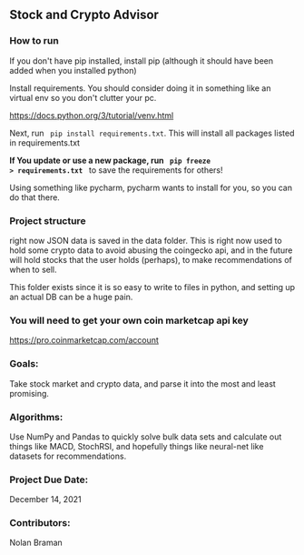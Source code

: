 ## Stock and Crypto Advisor

### How to run

If you don't have pip installed, install pip (although it should have been added when you installed python)

Install requirements. You should consider doing it in something like an virtual env so you don't clutter your pc.

https://docs.python.org/3/tutorial/venv.html

Next, run <code> pip install requirements.txt</code>. This will install all packages listed in requirements.txt

**If You update or use a new package, run <code> pip freeze > requirements.txt </code>** to save the requirements for
others!

Using something like pycharm, pycharm wants to install for you, so you can do that there.

### Project structure

right now JSON data is saved in the data folder. This is right now used to hold some crypto data to avoid abusing the
coingecko api, and in the future will hold stocks that the user holds (perhaps), to make recommendations of when to
sell.

This folder exists since it is so easy to write to files in python, and setting up an actual DB can be a huge pain.

### **You will need to get your own coin marketcap api key**

https://pro.coinmarketcap.com/account

### Goals:

Take stock market and crypto data, and parse it into the most and least promising.

### Algorithms:

Use NumPy and Pandas to quickly solve bulk data sets and calculate out things like MACD, StochRSI, and hopefully things
like neural-net like datasets for recommendations.

### Project Due Date:

December 14, 2021

### Contributors:

Nolan Braman

